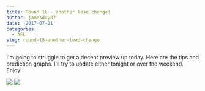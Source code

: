 ```yaml
---
title: Round 18 - another lead change!
author: jamesday87
date: '2017-07-21'
categories:
  - AFL
slug: round-18-another-lead-change
---
```


I'm going to struggle to get a decent preview up today. Here are the tips and prediction graphs. I'll try to update either tonight or over the weekend. Enjoy! <!-- more -->

![](http://plussixoneblog.com/img/2017/07/ratings_plot-1-2.png) ![](http://plussixoneblog.com/wp-content/uploads/2017/07/unnamed-chunk-1-1-2.png)
